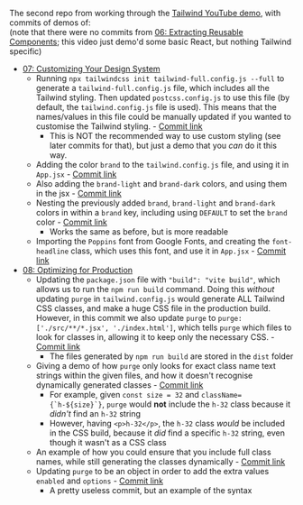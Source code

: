 The second repo from working through the [Tailwind YouTube demo](https://youtube.com/playlist?list=PL5f_mz_zU5eXWYDXHUDOLBE0scnuJofO0), with commits of demos of:\
(note that there were no commits from [06: Extracting Reusable Components](https://youtu.be/v-mkUxhaFVA); this video just demo'd some basic React, but nothing Tailwind specific)

* [07: Customizing Your Design System](https://youtu.be/0l0Gx8gWPHk)
  * Running `npx tailwindcss init tailwind-full.config.js --full` to generate a `tailwind-full.config.js` file, which includes all the Tailwind styling. Then updated `postcss.config.js` to use this file (by default, the `tailwind.config.js` file is used). This means that the names/values in this file could be manually updated if you wanted to customise the Tailwind styling. - [Commit link](https://github.com/jro31/tailwind-demo-2/commit/5fe77ce9359fae89a41d5efd959f4fcd4179f2d0)
    * This is NOT the recommended way to use custom styling (see later commits for that), but just a demo that you *can* do it this way.
  * Adding the color `brand` to the `tailwind.config.js` file, and using it in `App.jsx` - [Commit link](https://github.com/jro31/tailwind-demo-2/commit/193605906aa96874c72ca4fc093004d7f07c4e31)
  * Also adding the `brand-light` and `brand-dark` colors, and using them in the jsx - [Commit link](https://github.com/jro31/tailwind-demo-2/commit/4908e4c2a908b5a498cf62d12b9e84589fecc792)
  * Nesting the previously added `brand`, `brand-light` and `brand-dark` colors in within a `brand` key, including using `DEFAULT` to set the `brand` color - [Commit link](https://github.com/jro31/tailwind-demo-2/commit/9342ca168b07c299d0d0d556c22f2f2088fdf84c)
    * Works the same as before, but is more readable
  * Importing the `Poppins` font from Google Fonts, and creating the `font-headline` class, which uses this font, and use it in `App.jsx` - [Commit link](https://github.com/jro31/tailwind-demo-2/commit/c5e218eaa32d840227d28e7968b95b032a8618f4)
* [08: Optimizing for Production](https://youtu.be/HZn2LtBT59w)
  * Updating the `package.json` file with `"build": "vite build"`, which allows us to run the `npm run build` command. Doing this *without* updating `purge` in `tailwind.config.js` would generate ALL Tailwind CSS classes, and make a huge CSS file in the production build. However, in this commit we also update `purge` to `purge: ['./src/**/*.jsx', './index.html']`, which tells `purge` which files to look for classes in, allowing it to keep only the necessary CSS. - [Commit link](https://github.com/jro31/tailwind-demo-2/commit/916faf980b197d0ad845175d901d3aca30c866d1)
    * The files generated by `npm run build` are stored in the `dist` folder
  * Giving a demo of how `purge` only looks for exact class name text strings within the given files, and how it doesn't recognise dynamically generated classes - [Commit link](https://github.com/jro31/tailwind-demo-2/commit/001b1768749f024a37165ca3866eece02e861d59)
    * For example, given `const size = 32` and ``className={`h-${size}`}``, `purge` would **not** include the `h-32` class because it *didn't* find an `h-32` string
    * However, having `<p>h-32</p>`, the `h-32` class *would* be included in the CSS build, because it *did* find a specific `h-32` string, even though it wasn't as a CSS class
  * An example of how you could ensure that you include full class names, while still generating the classes dynamically - [Commit link](https://github.com/jro31/tailwind-demo-2/commit/2a6ee83f2800d523bccd8300cf6dd710eb2ec3e7)
  * Updating `purge` to be an object in order to add the extra values `enabled` and `options` - [Commit link](https://github.com/jro31/tailwind-demo-2/commit/66683a6b599937c2b9ce12edece2f37df3ca91ac)
    * A pretty useless commit, but an example of the syntax
